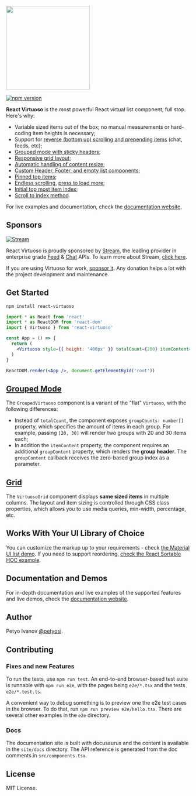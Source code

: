 <img src="https://user-images.githubusercontent.com/13347/101237112-ec4c6000-36de-11eb-936d-4b6b7ec94976.png" width="229" />

[![npm version](https://badge.fury.io/js/react-virtuoso.svg)](//badge.fury.io/js/react-virtuoso)

**React Virtuoso** is the most powerful React virtual list component, full stop. Here's why:

- Variable sized items out of the box; no manual measurements or hard-coding item heights is necessary;
- Support for [reverse (bottom up) scrolling and prepending items](//virtuoso.dev/prepend-items/) (chat, feeds, etc);
- [Grouped mode with sticky headers](//virtuoso.dev/grouped-by-first-letter/);
- [Responsive grid layout](//virtuoso.dev/grid-responsive-columns/);
- [Automatic handling of content resize](//virtuoso.dev/auto-resizing/);
- [Custom Header, Footer, and empty list components](//virtuoso.dev/customize-structure/);
- [Pinned top items](//virtuoso.dev/top-items/);
- [Endless scrolling](//virtuoso.dev/endless-scrolling/), [press to load more](//virtuoso.dev/press-to-load-more/);
- [Initial top most item index](//virtuoso.dev/initial-index/);
- [Scroll to index method](//virtuoso.dev/scroll-to-index/).

For live examples and documentation, check the [documentation website](//virtuoso.dev).

## Sponsors

[![Stream](https://i.imgur.com/oU7XYkk.png)](https://getstream.io/?utm_source=github&utm_medium=react-virtuoso&utm_campaign=sponsorship)

React Virtuoso is proudly sponsored by [Stream](https://getstream.io/?utm_source=github&utm_medium=react-virtuoso&utm_campaign=sponsorship), the leading provider in enterprise grade [Feed](https://getstream.io/activity-feeds/?utm_source=github&utm_medium=react-virtuoso&utm_campaign=sponsorship) & [Chat](https://getstream.io/chat/?utm_source=github&utm_medium=react-virtuoso&utm_campaign=sponsorship) APIs. To learn more about Stream, [click here](https://getstream.io/?utm_source=github&utm_medium=react-virtuoso&utm_campaign=sponsorship).

If you are using Virtuoso for work, [sponsor it](https://www.patreon.com/react_virtuoso). Any donation helps a lot with the project development and maintenance.

## Get Started

```sh
npm install react-virtuoso
```

```jsx
import * as React from 'react'
import * as ReactDOM from 'react-dom'
import { Virtuoso } from 'react-virtuoso'

const App = () => {
  return (
    <Virtuoso style={{ height: '400px' }} totalCount={200} itemContent={index => <div>Item {index}</div>} />
  )
}

ReactDOM.render(<App />, document.getElementById('root'))
```

## [Grouped Mode](//virtuoso.dev/grouped-by-first-letter/)

The `GroupedVirtuoso` component is a variant of the "flat" `Virtuoso`, with the following differences:

- Instead of `totalCount`, the component exposes `groupCounts: number[]` property, which specifies the amount of items in each group.
  For example, passing `[20, 30]` will render two groups with 20 and 30 items each;
- In addition the `itemContent` property, the component requires an additional `groupContent` property,
  which renders the **group header**. The `groupContent` callback receives the zero-based group index as a parameter.

## [Grid](//virtuoso.dev/grid-responsive-columns/)

The `VirtuosoGrid` component displays **same sized items** in multiple columns.
The layout and item sizing is controlled through CSS class properties, which allows you to use media queries, min-width, percentage, etc.

## Works With Your UI Library of Choice

You can customize the markup up to your requirements - check [the Material UI list demo](//virtuoso.dev/material-ui-endless-scrolling/).
If you need to support reordering, [check the React Sortable HOC example](//virtuoso.dev/react-sortable-hoc/).

## Documentation and Demos

For in-depth documentation and live examples of the supported features and live demos, check the [documentation website](//virtuoso.dev).

## Author

Petyo Ivanov [@petyosi](//twitter.com/petyosi).

## Contributing 

### Fixes and new Features

To run the tests, use `npm run test`. 
An end-to-end browser-based test suite is runnable with `npm run e2e`, with the pages being `e2e/*.tsx` and the tests `e2e/*.test.ts`. 

A convenient way to debug something is to preview one the e2e test cases in the browser. 
To do that, run `npm run preview e2e/hello.tsx`. There are several other examples in the `e2e` directory.

### Docs 

The documentation site is built with docusaurus and the content is available in the `site/docs` directory.
The API reference is generated from the doc comments in `src/components.tsx`.

## License

MIT License.
